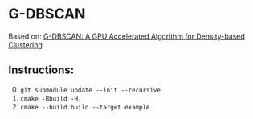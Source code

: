 # G-DBSCAN

Based on: [G-DBSCAN: A GPU Accelerated Algorithm for Density-based
Clustering](https://www.sciencedirect.com/science/article/pii/S1877050913003438)

## Instructions:
0. `git submodule update --init --recursive`
1. `cmake -Bbuild -H.`
2. `cmake --build build --target example`
